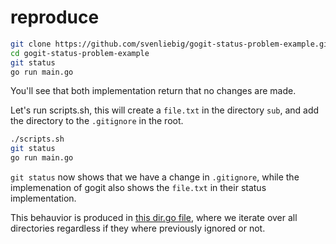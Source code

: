 # reproduce

```bash
git clone https://github.com/svenliebig/gogit-status-problem-example.git
cd gogit-status-problem-example
git status
go run main.go
```

You'll see that both implementation return that no changes are made.

Let's run scripts.sh, this will create a `file.txt` in the directory `sub`, and add the
directory to the `.gitignore` in the root.

```bash
./scripts.sh
git status
go run main.go
```

`git status` now shows that we have a change in `.gitignore`, while the implemenation of
gogit also shows the `file.txt` in their status implementation.

This behauvior is produced in [this dir.go file](https://github.com/go-git/go-git/blob/master/plumbing/format/gitignore/dir.go#L50),
where we iterate over all directories regardless if they where previously ignored or not.

